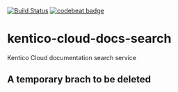 [![Build Status](https://travis-ci.org/Kentico/kentico-cloud-docs-search.svg?branch=master)](https://travis-ci.org/Kentico/kentico-cloud-docs-search)
[![codebeat badge](https://codebeat.co/badges/3a18e54e-e817-475a-aa54-56753db021af)](https://codebeat.co/projects/github-com-kentico-kentico-cloud-docs-search-master)

# kentico-cloud-docs-search
Kentico Cloud documentation search service

## A temporary brach to be deleted
